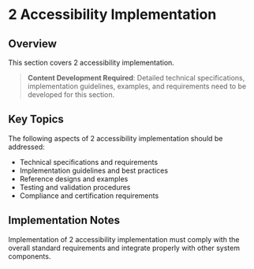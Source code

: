 # 2 Accessibility Implementation

## Overview

This section covers 2 accessibility implementation.

> **Content Development Required**: Detailed technical specifications, implementation guidelines, examples, and requirements need to be developed for this section.

## Key Topics

The following aspects of 2 accessibility implementation should be addressed:

- Technical specifications and requirements
- Implementation guidelines and best practices
- Reference designs and examples
- Testing and validation procedures
- Compliance and certification requirements

## Implementation Notes

Implementation of 2 accessibility implementation must comply with the overall standard requirements and integrate properly with other system components.

